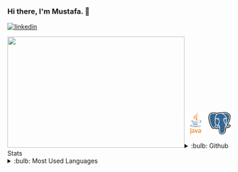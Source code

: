 ### Hi there, I'm Mustafa. 👋


[![linkedin](https://img.shields.io/badge/Linkedin-000000?style=for-the-badge&logo=Linkedin&logoColor=white)](https://www.linkedin.com/in/mustafa-sak-1993-tr/)

<img src="https://media.giphy.com/media/JmBXdjfIblJDi/giphy.gif" align="left" width="400" height="250">

<br><br>
<br>
<br>
<br>
<br>
<br>
<br>
<br>
<br>
<img height="50" width="50" src="https://raw.githubusercontent.com/github/explore/80688e429a7d4ef2fca1e82350fe8e3517d3494d/topics/java/java.png" />
<img height="50" width="50" src="https://raw.githubusercontent.com/github/explore/80688e429a7d4ef2fca1e82350fe8e3517d3494d/topics/postgresql/postgresql.png" />
<details>
<summary>:bulb: Github Stats</summary>
<img height="180em" src="https://github-readme-stats.vercel.app/api?username=mustafasak45&theme=buefy&show_icons=true&count_private=true)"/>

</details>
<details>
<summary>:bulb: Most Used Languages</summary>
<img height="180em" src="https://github-readme-stats.vercel.app/api/top-langs/?username=anuraghazra&layout=compact"/>
</details>
